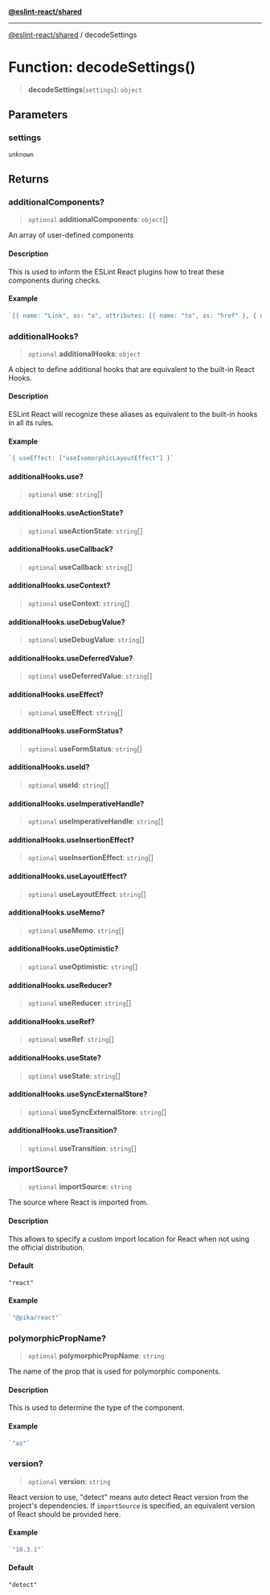 [**@eslint-react/shared**](../README.md)

***

[@eslint-react/shared](../README.md) / decodeSettings

# Function: decodeSettings()

> **decodeSettings**(`settings`): `object`

## Parameters

### settings

`unknown`

## Returns

### additionalComponents?

> `optional` **additionalComponents**: `object`[]

An array of user-defined components

#### Description

This is used to inform the ESLint React plugins how to treat these components during checks.

#### Example

```ts
`[{ name: "Link", as: "a", attributes: [{ name: "to", as: "href" }, { name: "rel", defaultValue: "noopener noreferrer" }] }]`
```

### additionalHooks?

> `optional` **additionalHooks**: `object`

A object to define additional hooks that are equivalent to the built-in React Hooks.

#### Description

ESLint React will recognize these aliases as equivalent to the built-in hooks in all its rules.

#### Example

```ts
`{ useEffect: ["useIsomorphicLayoutEffect"] }`
```

#### additionalHooks.use?

> `optional` **use**: `string`[]

#### additionalHooks.useActionState?

> `optional` **useActionState**: `string`[]

#### additionalHooks.useCallback?

> `optional` **useCallback**: `string`[]

#### additionalHooks.useContext?

> `optional` **useContext**: `string`[]

#### additionalHooks.useDebugValue?

> `optional` **useDebugValue**: `string`[]

#### additionalHooks.useDeferredValue?

> `optional` **useDeferredValue**: `string`[]

#### additionalHooks.useEffect?

> `optional` **useEffect**: `string`[]

#### additionalHooks.useFormStatus?

> `optional` **useFormStatus**: `string`[]

#### additionalHooks.useId?

> `optional` **useId**: `string`[]

#### additionalHooks.useImperativeHandle?

> `optional` **useImperativeHandle**: `string`[]

#### additionalHooks.useInsertionEffect?

> `optional` **useInsertionEffect**: `string`[]

#### additionalHooks.useLayoutEffect?

> `optional` **useLayoutEffect**: `string`[]

#### additionalHooks.useMemo?

> `optional` **useMemo**: `string`[]

#### additionalHooks.useOptimistic?

> `optional` **useOptimistic**: `string`[]

#### additionalHooks.useReducer?

> `optional` **useReducer**: `string`[]

#### additionalHooks.useRef?

> `optional` **useRef**: `string`[]

#### additionalHooks.useState?

> `optional` **useState**: `string`[]

#### additionalHooks.useSyncExternalStore?

> `optional` **useSyncExternalStore**: `string`[]

#### additionalHooks.useTransition?

> `optional` **useTransition**: `string`[]

### importSource?

> `optional` **importSource**: `string`

The source where React is imported from.

#### Description

This allows to specify a custom import location for React when not using the official distribution.

#### Default

`"react"`

#### Example

```ts
`"@pika/react"`
```

### polymorphicPropName?

> `optional` **polymorphicPropName**: `string`

The name of the prop that is used for polymorphic components.

#### Description

This is used to determine the type of the component.

#### Example

```ts
`"as"`
```

### version?

> `optional` **version**: `string`

React version to use, "detect" means auto detect React version from the project's dependencies.
If `importSource` is specified, an equivalent version of React should be provided here.

#### Example

```ts
`"18.3.1"`
```

#### Default

`"detect"`
